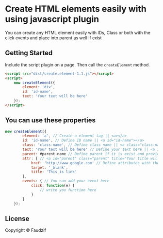 Create HTML elements easily  with using javascript plugin
================================


You can create any HTML element easily with IDs, Class or both with the click events and place into parent as well if exist

## Getting Started

Include the script plugin on a page. Then call the `createElement` method.

```html
<script src="dist/create.element-1.1.js"></script>
<script>
    new createElement({
        element: 'div',
        id: 'id-name',
        text: 'Your text will be here'
    });
</script>
```

## You can use these properties

``` js
new createElement({
        element: 'a', // Create a element tag || <a></a>
        id: 'id-name', // Define ID name || <a id="id-name"></a>
        class: 'class-name', // Define class name || <a class="class-name"></a>
        text: 'Your text will be here' // Define your text here || <a id="parent" class="parent"> Your text will be here </a>
        parent: #parent-name // Define parent if it is exist and provide parent ID or Class with the selector name
        attr: { // <a id="parent" class="parent" title="Your title will be here" target="_blank"> Your text will be here </a>
            href: 'http://www.google.com' // Define attributes with the keys and values
            target: '_blank',
            title: 'This is link'
        },
        events: { // You can add your event here
            click: function(e) {
                // write you function here
            }
        }
    });
```

## License
Copyright &copy; Faudzif<br>

